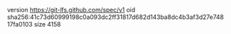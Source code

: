 version https://git-lfs.github.com/spec/v1
oid sha256:41c73d60999198c0a093dc2ff31817d682d143ba8dc4b3af3d27e74817fa0103
size 4158
